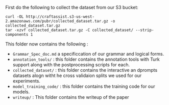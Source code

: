 First do the following to collect the dataset from our S3 bucket:

```
curl -OL http://craftassist.s3-us-west-2.amazonaws.com/pubr/collected_dataset.tar.gz -o collected_dataset.tar.gz
tar -xzvf collected_dataset.tar.gz -C collected_dataset/ --strip-components 1
```

This folder now contains the following :
- `Grammar_Spec_doc.md` a specificcation of our grammar and logical forms.
- `annotation_tools/` : this folder contains the annotation tools with Turk support along with the postprocessing scripts for each.
- `collected_dataset/` : this folder contains the interactive an dprompts datasets alogn witht he cross validaion splits we used 
for our experiments.
- `model_training_code/` : this folder contains the training code for our models.
- `writeup/` : This folder contains the writeup of the paper 

